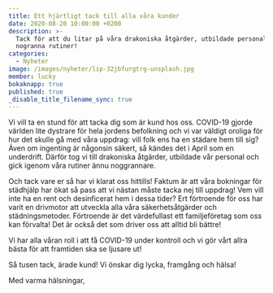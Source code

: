 ```yaml
---
title: Ett hjärtligt tack till alla våra kunder
date: 2020-08-20 10:00:00 +0200
description: >-
  Tack för att du litar på våra drakoniska åtgärder, utbildade personal och våra
  nogranna rutiner!
categories:
  - Nyheter
image: /images/nyheter/lip-32jbfurgtrg-unsplash.jpg
member: lucky
bokaknapp: true
published: true
_disable_title_filename_sync: true
---
```


Vi vill ta en stund för att tacka dig som är kund hos oss. COVID-19 gjorde världen lite dystrare för hela jordens befolkning och vi var väldigt oroliga för hur det skulle g&aring; med v&aring;ra uppdrag: vill folk ens ha en städare hem till sig? Även om ingenting är n&aring;gonsin säkert, s&aring; kändes det i April som en underdrift. Därför tog vi till drakoniska &aring;tgärder, utbildade v&aring;r personal och gick igenom v&aring;ra rutiner ännu noggrannare.

Och tack vare er s&aring; har vi klarat oss hittills\! Faktum är att v&aring;ra bokningar för städhjälp har ökat s&aring; pass att vi nästan m&aring;ste tacka nej till uppdrag\! Vem vill inte ha en rent och desinficerat hem i dessa tider? Ert förtroende för oss har varit en drivmotor att utveckla alla v&aring;ra säkerhets&aring;tgärder och städningsmetoder. Förtroende är det värdefullast ett familjeföretag som oss kan förvalta\! Det är ocks&aring; det som driver oss att alltid bli bättre\!

Vi har alla v&aring;ran roll i att f&aring; COVID-19 under kontroll och vi gör v&aring;rt allra bästa för att framtiden ska se ljusare ut\!

S&aring; tusen tack, ärade kund\! Vi önskar dig lycka, framg&aring;ng och hälsa\!

Med varma hälsningar,